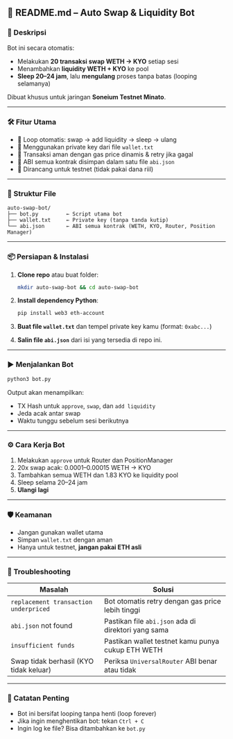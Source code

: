 ## 📘 README.md – Auto Swap & Liquidity Bot

### 📌 Deskripsi
Bot ini secara otomatis:
- Melakukan **20 transaksi swap WETH → KYO** setiap sesi
- Menambahkan **liquidity WETH + KYO** ke pool
- **Sleep 20–24 jam**, lalu **mengulang** proses tanpa batas (looping selamanya)

Dibuat khusus untuk jaringan **Soneium Testnet Minato**.

---

### 🛠️ Fitur Utama
- 🔁 Loop otomatis: swap → add liquidity → sleep → ulang
- 🔐 Menggunakan private key dari file `wallet.txt`
- 🔄 Transaksi aman dengan gas price dinamis & retry jika gagal
- 📂 ABI semua kontrak disimpan dalam satu file `abi.json`
- 🧪 Dirancang untuk testnet (tidak pakai dana riil)

---

### 📁 Struktur File
```
auto-swap-bot/
├── bot.py         ← Script utama bot
├── wallet.txt     ← Private key (tanpa tanda kutip)
└── abi.json       ← ABI semua kontrak (WETH, KYO, Router, Position Manager)
```

---

### 📦 Persiapan & Instalasi

1. **Clone repo** atau buat folder:
   ```bash
   mkdir auto-swap-bot && cd auto-swap-bot
   ```

2. **Install dependency Python**:
   ```bash
   pip install web3 eth-account
   ```

3. **Buat file `wallet.txt`** dan tempel private key kamu (format: `0xabc...`)

4. **Salin file `abi.json`** dari isi yang tersedia di repo ini.

---

### ▶️ Menjalankan Bot

```bash
python3 bot.py
```

Output akan menampilkan:
- TX Hash untuk `approve`, `swap`, dan `add liquidity`
- Jeda acak antar swap
- Waktu tunggu sebelum sesi berikutnya

---

### ⚙️ Cara Kerja Bot

1. Melakukan `approve` untuk Router dan PositionManager
2. 20x swap acak: 0.0001–0.00015 WETH → KYO
3. Tambahkan semua WETH dan 1.83 KYO ke liquidity pool
4. Sleep selama 20–24 jam
5. **Ulangi lagi**

---

### 🛡️ Keamanan
- Jangan gunakan wallet utama
- Simpan `wallet.txt` dengan aman
- Hanya untuk testnet, **jangan pakai ETH asli**

---

### 🧠 Troubleshooting

| Masalah                                       | Solusi                                               |
|----------------------------------------------|------------------------------------------------------|
| `replacement transaction underpriced`        | Bot otomatis retry dengan gas price lebih tinggi     |
| `abi.json` not found                         | Pastikan file `abi.json` ada di direktori yang sama  |
| `insufficient funds`                         | Pastikan wallet testnet kamu punya cukup ETH WETH    |
| Swap tidak berhasil (KYO tidak keluar)       | Periksa `UniversalRouter` ABI benar atau tidak       |

---

### 📎 Catatan Penting
- Bot ini bersifat looping tanpa henti (loop forever)
- Jika ingin menghentikan bot: tekan `Ctrl + C`
- Ingin log ke file? Bisa ditambahkan ke `bot.py`
